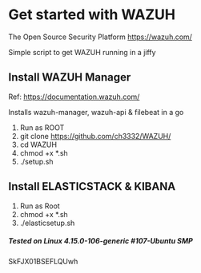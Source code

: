 # Get started with WAZUH 
The Open Source Security Platform https://wazuh.com/

Simple script to get WAZUH running in a jiffy

## Install WAZUH Manager

Ref: https://documentation.wazuh.com/

Installs wazuh-manager, wazuh-api & filebeat in a go

1. Run as ROOT
2. git clone https://github.com/ch3332/WAZUH/
3. cd WAZUH
4. chmod  +x  *.sh
5. ./setup.sh 

## Install ELASTICSTACK & KIBANA


1. Run as Root
2. chmod  +x  *.sh
3. ./elasticsetup.sh




##### Tested on Linux 4.15.0-106-generic #107-Ubuntu SMP 
SkFJX01BSEFLQUwh
